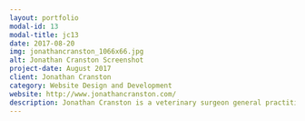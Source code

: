 ```yaml
---
layout: portfolio
modal-id: 13
modal-title: jc13
date: 2017-08-20
img: jonathancranston_1066x66.jpg
alt: Jonathan Cranston Screenshot
project-date: August 2017
client: Jonathan Cranston
category: Website Design and Development
website: http://www.jonathancranston.com/
description: Jonathan Cranston is a veterinary surgeon general practitioner based in the Cotswolds, England. He is the veterinary advisor for Jurassic World Fallen Kingdom, the fifth instalment of the Jurassic Park Franchise, which is due for release in June 2018. His first book documenting some of his experiences working with some of the world's most iconic animals and exploring the human relationships involved, is due for publication in October 2018. Cranston IT is developing his website, initially creating a simple website to higlight Jonathan's work and before developing fully functioning consulting website. 
---
```

